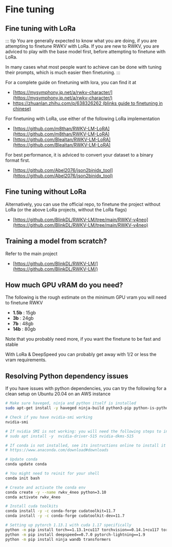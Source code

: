 # Fine tuning

## Fine tuning with LoRa

::: tip
You are generally expected to know what you are doing, if you are attempting to finetune RWKV with LoRa. If you are new to RWKV, you are adviced to play with the base model first, before attempting to finetune with LoRa.

In many cases what most people want to achieve can be done with tuning their prompts, which is much easier then finetuning.
:::

For a complete guide on finetuning with lora, you can find it at
- [https://mysymphony.jp.net/a/rwkv-character/](https://mysymphony.jp.net/a/rwkv-character/)
- [https://zhuanlan.zhihu.com/p/638326262 (blinks guide to finetuning in chinese)](https://zhuanlan.zhihu.com/p/638326262)

For finetuning with LoRa, use either of the following LoRa implementation

- [https://github.com/m8than/RWKV-LM-LoRA](https://github.com/m8than/RWKV-LM-LoRA)
- [https://github.com/Blealtan/RWKV-LM-LoRA](https://github.com/Blealtan/RWKV-LM-LoRA)

For best performance, it is adviced to convert your dataset to a binary format first.

- [https://github.com/Abel2076/json2binidx_tool](https://github.com/Abel2076/json2binidx_tool)

## Fine tuning without LoRa

Alternatively, you can use the official repo, to finetune the project without LoRa (or the above LoRa projects, without the LoRa flags)

- [https://github.com/BlinkDL/RWKV-LM/tree/main/RWKV-v4neo](https://github.com/BlinkDL/RWKV-LM/tree/main/RWKV-v4neo)

## Training a model from scratch?

Refer to the main project

- [https://github.com/BlinkDL/RWKV-LM/](https://github.com/BlinkDL/RWKV-LM/)

## How much GPU vRAM do you need?

The following is the rough estimate on the minimum GPU vram you will need to finetune RWKV

- **1.5b** : 15gb
- **3b** : 24gb
- **7b** : 48gb
- **14b** : 80gb

Note that you probably need more, if you want the finetune to be fast and stable

With LoRa & DeepSpeed you can probably get away with 1/2 or less the vram requirements.

## Resolving Python dependency issues

If you have issues with python dependencies, you can try the following for a clean setup on Ubuntu 20.04 on an AWS instance

```bash
# Make sure haveged, ninja and python itself is installed
sudo apt-get install -y haveged ninja-build python3-pip python-is-python3

# Check if you have nvidia-smi working
nvidia-smi

# If nvidia SMI is not working: you will need the following steps to install nvidia drivers
# sudo apt install -y  nvidia-driver-515 nvidia-dkms-515

# If conda is not installed, see its instructions online to install it
# https://www.anaconda.com/download#downloads

# Update conda
conda update conda

# You might need to reinit for your shell
conda init bash

# Create and activate the conda env
conda create -y --name rwkv_4neo python=3.10
conda activate rwkv_4neo

# Install cuda toolkits
conda install -y -c conda-forge cudatoolkit=11.7 
conda install -y -c conda-forge cudatoolkit-dev=11.7 

# Setting up pytorch 1.13.1 with cuda 1.17 specifically
python -m pip install torch==1.13.1+cu117 torchvision==0.14.1+cu117 torchaudio==0.13.1 --extra-index-url https://download.pytorch.org/whl/cu117
python -m pip install deepspeed==0.7.0 pytorch-lightning==1.9
python -m pip install ninja wandb transformers
```
